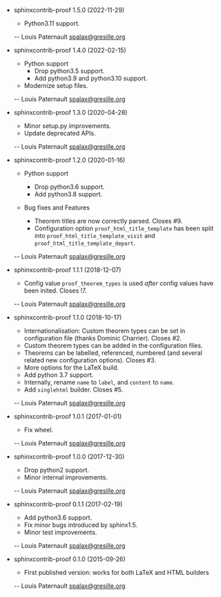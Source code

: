 * sphinxcontrib-proof 1.5.0 (2022-11-29)

    * Python3.11 support.

    -- Louis Paternault <spalax@gresille.org>

* sphinxcontrib-proof 1.4.0 (2022-02-15)

    * Python support
      * Drop python3.5 support.
      * Add python3.9 and python3.10 support.
    * Modernize setup files.

    -- Louis Paternault <spalax@gresille.org>

* sphinxcontrib-proof 1.3.0 (2020-04-28)

    * Minor setup.py improvements.
    * Update deprecated APIs.

    -- Louis Paternault <spalax@gresille.org>

* sphinxcontrib-proof 1.2.0 (2020-01-16)

    * Python support

        * Drop python3.6 support.
        * Add python3.8 support.

    * Bug fixes and Features

        * Theorem titles are now correctly parsed. Closes #9.
        * Configuration option `proof_html_title_template` has been split into `proof_html_title_template_visit` and `proof_html_title_template_depart`.

    -- Louis Paternault <spalax@gresille.org>

* sphinxcontrib-proof 1.1.1 (2018-12-07)

    * Config value `proof_theorem_types` is used *after* config values have been inited. Closes !7.

    -- Louis Paternault <spalax@gresille.org>

* sphinxcontrib-proof 1.1.0 (2018-10-17)

    * Internationalisation: Custom theorem types can be set in configuration file (thanks Dominic Charrier). Closes #2.
    * Custom theorem types can be added in the configuration files.
    * Theorems can be labelled, referenced, numbered (and several related new configuration options). Closes #3.
    * More options for the LaTeX build.
    * Add python 3.7 support.
    * Internally, rename `name` to `label`, and `content` to `name`.
    * Add `singlehtml` builder. Closes #5.

    -- Louis Paternault <spalax@gresille.org>

* sphinxcontrib-proof 1.0.1 (2017-01-01)

    * Fix wheel.

    -- Louis Paternault <spalax@gresille.org>

* sphinxcontrib-proof 1.0.0 (2017-12-30)

    * Drop python2 support.
    * Minor internal improvements.

    -- Louis Paternault <spalax@gresille.org>

* sphinxcontrib-proof 0.1.1 (2017-02-19)

    * Add python3.6 support.
    * Fix minor bugs introduced by sphinx1.5.
    * Minor test improvements.

    -- Louis Paternault <spalax@gresille.org>

* sphinxcontrib-proof 0.1.0 (2015-09-26)

    * First published version: works for both LaTeX and HTML builders

    -- Louis Paternault <spalax@gresille.org>

